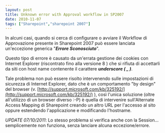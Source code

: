 ```yaml
---
layout: post
title: Unknown error with Approval workflow in SP2007
date: 2010-11-07
tags: ["Sharepoint","sharepoint 2007"]
---
```


In alcuni casi, quando si cerca di configurare o avviare il Workflow di Approvazione presente in Sharepoint 2007 può essere lanciata un'eccezione generica "_**Errore Sconosciuto**_".

Questo tipo di errore è causato da un'errata gestione dei cookies con Internet Explorer (riscontrato fino alla versione 8 ) che si rifiuta di accettarli da siti con host name contenente il carattere **_underscore ( _ )_**.

Tale problema non può essere risolto intervenendo sulle impostazioni di sicurezza di Internet Explorer, dato che è un comportamento "by design" del browser (v. [http://support.microsoft.com/kb/325192/](http://support.microsoft.com/kb/325192/) ), così l'unica soluzione (oltre all'utilizzo di un browser diverso :-P) è quella di intervenire sull'Alternate Access Mapping di Sharepoint creando un altro URL per l'accesso al sito oppure estendendo l'applicazione e modificando l'hostname.

_UPDATE 07/10/2011_: Lo stesso problema si verifica anche con la Session... semplicemente non funziona, senza lanciare alcuna eccezione/errore.